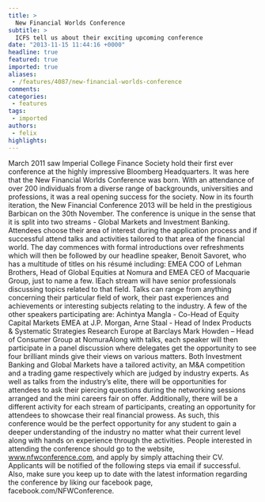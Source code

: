 ```yaml
---
title: >
  New Financial Worlds Conference
subtitle: >
  ICFS tell us about their exciting upcoming conference
date: "2013-11-15 11:44:16 +0000"
headline: true
featured: true
imported: true
aliases:
 - /features/4087/new-financial-worlds-conference
comments:
categories:
 - features
tags:
 - imported
authors:
 - felix
highlights:
---
```


March 2011 saw Imperial College Finance Society hold their first ever conference at the highly impressive Bloomberg Headquarters. It was here that the New Financial Worlds Conference was born. With an attendance of over 200 individuals from a diverse range of backgrounds, universities and professions, it was a real opening success for the society. Now in its fourth iteration, the New Financial Conference 2013 will be held in the prestigious Barbican on the 30th November.
 The conference is unique in the sense that it is split into two streams - Global Markets and Investment Banking. Attendees choose their area of interest during the application process and if successful attend talks and activities tailored to that area of the financial world. The day commences with formal introductions over refreshments which will then be followed by our headline speaker, Benoit Savoret, who has a multitude of titles on his résumé including: EMEA COO of Lehman Brothers, Head of Global Equities at Nomura and EMEA CEO of Macquarie Group, just to name a few. IEach stream will have senior professionals discussing topics related to that field. Talks can range from anything concerning their particular field of work, their past experiences and achievements or interesting subjects relating to the industry. A few of the other speakers participating are:
 Achintya Mangla - Co-Head of Equity Capital Markets EMEA at J.P. Morgan, Arne Staal - Head of Index Products & Systematic Strategies Research Europe at Barclays
 Mark Howden – Head of Consumer Group at NomuraAlong with talks, each speaker will then participate in a panel discussion where delegates get the opportunity to see four brilliant minds give their views on various matters. Both Investment Banking and Global Markets have a tailored activity, an M&A competition and a trading game respectively which are judged by industry experts.
 As well as talks from the industry’s elite, there will be opportunities for
 attendees to ask their piercing questions during the networking sessions arranged and the mini careers fair on offer. Additionally, there will be a different activity for each stream of participants, creating an opportunity for attendees to showcase their real financial prowess. As such, this conference would be the perfect opportunity for any student to gain a deeper understanding of the industry no matter what their current level along with hands on experience through the activities.
 People interested in attending the conference should go to the website, www.nfwconference.com, and apply by simply attaching their CV. Applicants will be notified of the following steps via email if successful. Also, make sure you keep up to date with the latest information regarding the conference by liking our facebook page, facebook.com/NFWConference.
